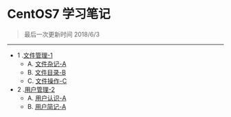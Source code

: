 CentOS7 学习笔记
====
>最后一次更新时间 2018/6/3
----
* 1 .[文件管理-1](https://github.com/kickgod/Md-Linux/tree/master/centos)
  * A. [文件杂记-A](https://github.com/kickgod/Md-Linux/blob/master/centos/Linux_File_Complex.md)
  * B. [文件目录-B](https://github.com/kickgod/Md-Linux/blob/master/centos/Linnx_file_direction.md) 
  * C. [文件操作-C](https://github.com/kickgod/Md-Linux/blob/master/centos/Linux_file_Coporation.md)
* 2 .[用户管理-2](https://github.com/kickgod/Md-Linux/tree/master/centos)
  * A. [用户认识-A](https://github.com/kickgod/Md-Linux/blob/master/centos/Linux_user_concept.md)
  * B. [用户简记-A](https://github.com/kickgod/Md-Linux/blob/master/centos/Linux_user_Group_simple.md)
  
